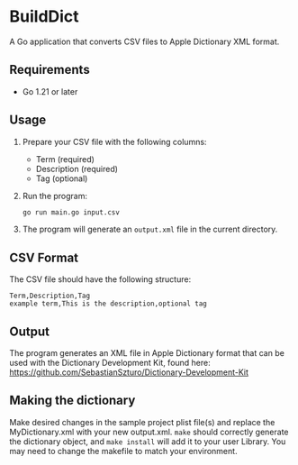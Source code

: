 # BuildDict

A Go application that converts CSV files to Apple Dictionary XML format.

## Requirements

- Go 1.21 or later

## Usage

1. Prepare your CSV file with the following columns:
   - Term (required)
   - Description (required)
   - Tag (optional)

2. Run the program:
   ```bash
   go run main.go input.csv
   ```

3. The program will generate an `output.xml` file in the current directory.

## CSV Format

The CSV file should have the following structure:
```
Term,Description,Tag
example term,This is the description,optional tag
```

## Output

The program generates an XML file in Apple Dictionary format that can be used with the Dictionary Development Kit, found here: https://github.com/SebastianSzturo/Dictionary-Development-Kit

## Making the dictionary

Make desired changes in the sample project plist file(s) and replace the MyDictionary.xml with your new output.xml. `make` should correctly generate the dictionary object, and `make install` will add it to your user Library. You may need to change the makefile to match your environment.
